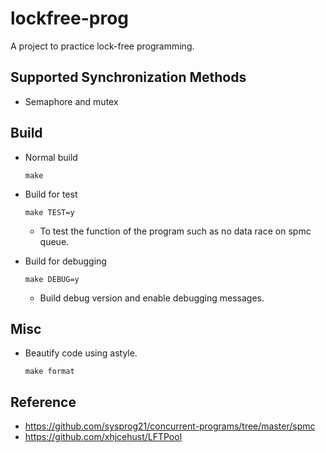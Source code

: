 # lockfree-prog
A project to practice lock-free programming.

## Supported Synchronization Methods
* Semaphore and mutex

## Build
* Normal build
  ```
  make
  ```

* Build for test
  ```
  make TEST=y
  ```
   * To test the function of the program such as no data race on spmc queue.

* Build for debugging
  ```
  make DEBUG=y 
  ```
   * Build debug version and enable debugging messages.

## Misc
* Beautify code using astyle.
  ```
  make format
  ```

## Reference
* https://github.com/sysprog21/concurrent-programs/tree/master/spmc
* https://github.com/xhjcehust/LFTPool
